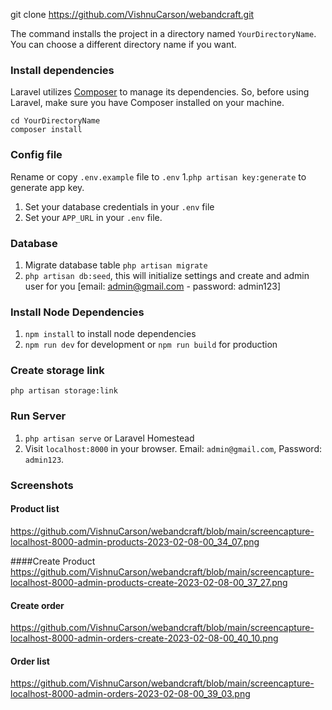 








   git clone https://github.com/VishnuCarson/webandcraft.git

The command installs the project in a directory named `YourDirectoryName`. You can choose a different
directory name if you want.

### Install dependencies

Laravel utilizes [Composer](https://getcomposer.org/) to manage its dependencies. So, before using Laravel, make sure you have Composer installed on your machine.

    cd YourDirectoryName
    composer install

### Config file

Rename or copy `.env.example` file to `.env` 1.`php artisan key:generate` to generate app key.

1. Set your database credentials in your `.env` file
1. Set your `APP_URL` in your `.env` file.

### Database

1. Migrate database table `php artisan migrate`
1. `php artisan db:seed`, this will initialize settings and create and admin user for you [email: admin@gmail.com  - password: admin123]

### Install Node Dependencies

1. `npm install` to install node dependencies
1. `npm run dev` for development or `npm run build` for production

### Create storage link

`php artisan storage:link`

### Run Server

1. `php artisan serve` or Laravel Homestead
1. Visit `localhost:8000` in your browser. Email: `admin@gmail.com`, Password: `admin123`.

### Screenshots

#### Product list

https://github.com/VishnuCarson/webandcraft/blob/main/screencapture-localhost-8000-admin-products-2023-02-08-00_34_07.png

####Create Product
https://github.com/VishnuCarson/webandcraft/blob/main/screencapture-localhost-8000-admin-products-create-2023-02-08-00_37_27.png

#### Create order

https://github.com/VishnuCarson/webandcraft/blob/main/screencapture-localhost-8000-admin-orders-create-2023-02-08-00_40_10.png

#### Order list

https://github.com/VishnuCarson/webandcraft/blob/main/screencapture-localhost-8000-admin-orders-2023-02-08-00_39_03.png


